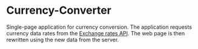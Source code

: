 # Currency-Converter
Single-page application for currency conversion.
The application requests currency data rates from the [Exchange rates API](https://exchangeratesapi.io/ "Google's Homepage").
The web page is then rewritten using the new data from the server.
